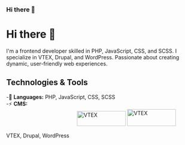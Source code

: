 ### Hi there 👋
# Hi there 👋

I'm a frontend developer skilled in PHP, JavaScript, CSS, and SCSS. I specialize in VTEX, Drupal, and WordPress. Passionate about creating dynamic, user-friendly web experiences.

## Technologies & Tools
-🌱 **Languages:** PHP, JavaScript, CSS, SCSS <br>
-⚡ **CMS:** <br>
 <img class="drupal" src="https://github.com/oscar9010/oscar9010/assets/78940358/67fd3f79-5e7c-4dfe-8f61-9784f8c7bf0c" alt="VTEX" width="130" height="40" style="margin-left: 5cm;"/> 
<img src="https://github.com/oscar9010/oscar9010/assets/78940358/cf429506-f624-40cd-a143-e389c20fda4b" alt="VTEX" width="130" height="45"/>

VTEX, Drupal, WordPress



<!--
**oscar9010/oscar9010** is a ✨ _special_ ✨ repository because its `README.md` (this file) appears on your GitHub profile.

Here are some ideas to get you started:

- 🔭 I’m currently working on ...
- 🌱 I’m currently learning ...
- 👯 I’m looking to collaborate on ...
- 🤔 I’m looking for help with ...
- 💬 Ask me about ...
- 📫 How to reach me: ...
- 😄 Pronouns: ...
- ⚡ Fun fact: ...
-->
